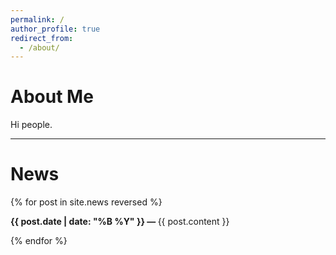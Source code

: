 ```yaml
---
permalink: /
author_profile: true
redirect_from: 
  - /about/
---
```


<div class="about-me">
  <h1>About Me</h1>
  <p>Hi people.</p>
</div>

<hr>

<div class="news-section">
  <h1>News</h1>
  {% for post in site.news reversed %}
    <div class="news-item">
      <p><b>{{ post.date | date: "%B %Y" }} &mdash; </b> {{ post.content }}</p>
    </div>
  {% endfor %}
</div>